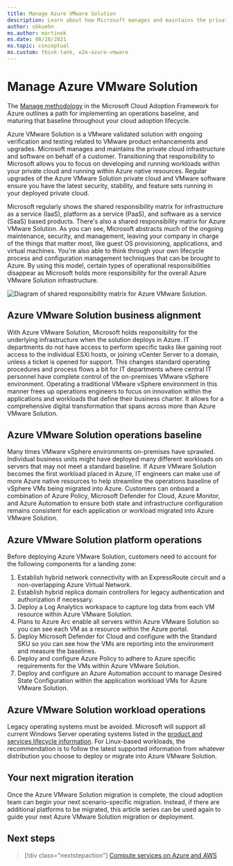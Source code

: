```yaml
---
title: Manage Azure VMware Solution
description: Learn about how Microsoft manages and maintains the private cloud infrastructure and software on behalf of a customer for Azure VMware Solution.
author: sbkuehn
ms.author: martinek
ms.date: 08/28/2021
ms.topic: conceptual
ms.custom: think-tank, e2e-azure-vmware
---
```


# Manage Azure VMware Solution

The [Manage methodology](../../manage/index.md) in the Microsoft Cloud Adoption Framework for Azure outlines a path for implementing an operations baseline, and maturing that baseline throughout your cloud adoption lifecycle.

Azure VMware Solution is a VMware validated solution with ongoing verification and testing related to VMware product enhancements and upgrades. Microsoft manages and maintains the private cloud infrastructure and software on behalf of a customer. Transitioning that responsibility to Microsoft allows you to focus on developing and running workloads within your private cloud and running within Azure native resources. Regular upgrades of the Azure VMware Solution private cloud and VMware software ensure you have the latest security, stability, and feature sets running in your deployed private cloud.

Microsoft regularly shows the shared responsibility matrix for infrastructure as a service (IaaS), platform as a service (PaaS), and software as a service (SaaS) based products. There's also a shared responsibility matrix for Azure VMware Solution. As you can see, Microsoft abstracts much of the ongoing maintenance, security, and management, leaving your company in charge of the things that matter most, like guest OS provisioning, applications, and virtual machines. You're also able to think through your own lifecycle process and configuration management techniques that can be brought to Azure. By using this model, certain types of operational responsibilities disappear as Microsoft holds more responsibility for the overall Azure VMware Solution infrastructure.

![Diagram of shared responsibility matrix for Azure VMware Solution.](./media/azure-vmware-shared-responsibility-matrix.png)

## Azure VMware Solution business alignment

With Azure VMware Solution, Microsoft holds responsibility for the underlying infrastructure when the solution deploys in Azure. IT departments do not have access to perform specific tasks like gaining root access to the individual ESXi hosts, or joining vCenter Server to a domain, unless a ticket is opened for support. This changes standard operating procedures and process flows a bit for IT departments where central IT personnel have complete control of the on-premises VMware vSphere environment. Operating a traditional VMware vSphere environment in this manner frees up operations engineers to focus on innovation within the applications and workloads that define their business charter. It allows for a comprehensive digital transformation that spans across more than Azure VMware Solution.

## Azure VMware Solution operations baseline

Many times VMware vSphere environments on-premises have sprawled. Individual business units might have deployed many different workloads on servers that may not meet a standard baseline. If Azure VMware Solution becomes the first workload placed in Azure, IT engineers can make use of more Azure native resources to help streamline the operations baseline of vSphere VMs being migrated into Azure. Customers can onboard a combination of Azure Policy, Microsoft Defender for Cloud, Azure Monitor, and Azure Automation to ensure both state and infrastructure configuration remains consistent for each application or workload migrated into Azure VMware Solution.

## Azure VMware Solution platform operations

Before deploying Azure VMware Solution, customers need to account for the following components for a landing zone:

1. Establish hybrid network connectivity with an ExpressRoute circuit and a non-overlapping Azure Virtual Network.
2. Establish hybrid replica domain controllers for legacy authentication and authorization if necessary.
3. Deploy a Log Analytics workspace to capture log data from each VM resource within Azure VMware Solution.
4. Plans to Azure Arc enable all servers within Azure VMware Solution so you can see each VM as a resource within the Azure portal.
5. Deploy Microsoft Defender for Cloud and configure with the Standard SKU so you can see how the VMs are reporting into the environment and measure the baselines.
6. Deploy and configure Azure Policy to adhere to Azure specific requirements for the VMs within Azure VMware Solution.
7. Deploy and configure an Azure Automation account to manage Desired State Configuration within the application workload VMs for Azure VMware Solution.

## Azure VMware Solution workload operations

Legacy operating systems must be avoided. Microsoft will support all current Windows Server operating systems listed in the [product and services lifecycle information](/lifecycle/products/?products=microsoft-servers). For Linux-based workloads, the recommendation is to follow the latest supported information from whatever distribution you choose to deploy or migrate into Azure VMware Solution.

## Your next migration iteration

Once the Azure VMware Solution migration is complete, the cloud adoption team can begin your next scenario-specific migration. Instead, if there are additional platforms to be migrated, this article series can be used again to guide your next Azure VMware Solution migration or deployment.

## Next steps

> [!div class="nextstepaction"]
> [Compute services on Azure and AWS](./govern.md)
